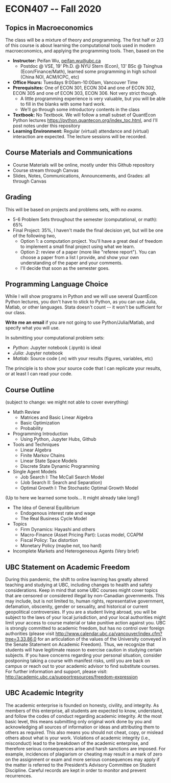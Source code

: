 # ECON407 -- Fall 2020

## Topics in Macroeconomics
The class will be a mixture of theory and programming. The first half or 2/3 of this course is about learning the computational tools used in modern macroeconomics, and applying the programming tools. Then, based on the

- **Instructor:** Peifan Wu, peifan.wu@ubc.ca
  - Postdoc @ VSE, 19' Ph.D. @ NYU Stern (Econ), 13' BSc @ Tsinghua (Econ/Finance/Math), learned some programming in high school (China NOI, ACM/ICPC, etc)
- **Office Hours:** Tuesdays 9:00am-10:00am, Vancouver Time
- **Prerequisites:** One of ECON 301, ECON 304 and one of ECON 302, ECON 305 and one of ECON 303, ECON 306. Not very strict though.
  - A little programming experience is very valuable, but you will be able to fill in the blanks with some hard work.
  - We'll go through some introductory contents in the class
- **Textbook:** No Textbook. We will follow a small subset of QuantEcon Python lectures https://python.quantecon.org/index_toc.html, and I'll post notes under this repository
- **Learning Environment:** Regular (virtual) attendance and (virtual) interaction are expected. The lecture sessions will be recorded.

## Course Materials and Communications
- Course Materials will be online, mostly under this Github repository
- Course stream through Canvas
- Slides, Notes, Communications, Announcements, and Grades: all through Canvas

## Grading
This will be based on projects and problems sets, *with no exams*.
- 5-6 Problem Sets throughout the semester (computational, or math): 65%
- Final Project: 35%, I haven't made the final decision yet, but will be one of the following two,
  - Option 1: a computation project. You'll have a great deal of freedom to implement a small final project using what we learn.
  - Option 2: review of a paper (more like "referee report"). You can choose a paper from a list I provide, and show your own understanding of the paper and your comments.
  - I'll decide that soon as the semester goes.

## Programming Language Choice
While I will show programs in Python and we will use several QuantEcon Python lectures, you don't have to stick to Python, as you can use Julia, Matlab, or other languages. Stata doesn't count -- it won't be sufficient for our class.

**Write me an email** if you are not going to use Python/Julia/Matlab, and specify what you will use.

In submitting your computational problem sets:
- *Python*: Jupyter notebook (.ipynb) is ideal
- *Julia*: Jupyter notebook
- *Matlab*: Source code (.m) with your results (figures, variables, etc)

The principle is to show your source code that I can replicate your results, or at least I can read your code.

## Course Outline
(subject to change: we might not able to cover everything)
- Math Review
  - Matrices and Basic Linear Algebra
  - Basic Optimization
  - Probability
- Programming Introduction
  - Using Python, Jupyter Hubs, Github
- Tools and Techniques
  - Linear Algebra
  - Finite Markov Chains
  - Linear State Space Models
  - Discrete State Dynamic Programming
- Single Agent Models
  - Job Search I: The McCall Search Model
  - (Job Search II: Search and Separation)
  - Optimal Growth I: The Stochastic Optimal Growth Model

(Up to here we learned some tools... It might already take long!)
- The Idea of General Equilibrium
  - Endogenous interest rate and wage
  - The Real Business Cycle Model
- Topics
  - Firm Dynamics: Hayashi and others
  - Macro-Finance (Asset Pricing Part): Lucas model, CCAPM
  - Fiscal Policy: Tax distortion
  - Monetary Policy (maybe not, too hard)
- Incomplete Markets and Heterogeneous Agents (Very brief)

## UBC Statement on Academic Freedom
During this pandemic, the shift to online learning has greatly altered teaching and studying at UBC,
including changes to health and safety considerations. Keep in mind that some UBC courses might cover
topics that are censored or considered illegal by non-Canadian governments. This may include, but is not
limited to, human rights, representative government, defamation, obscenity, gender or sexuality, and
historical or current geopolitical controversies. If you are a student living abroad, you will be subject to the
laws of your local jurisdiction, and your local authorities might limit your access to course material or take
punitive action against you. UBC is strongly committed to academic freedom, but has no control over
foreign authorities (please visit http://www.calendar.ubc.ca/vancouver/index.cfm?tree=3,33,86,0 for an
articulation of the values of the University conveyed in the Senate Statement on Academic Freedom).
Thus, we recognize that students will have legitimate reason to exercise caution in studying certain
subjects. If you have concerns regarding your personal situation, consider postponing taking a course
with manifest risks, until you are back on campus or reach out to your academic advisor to find substitute
courses. For further information and support, please visit: http://academic.ubc.ca/supportresources/freedom-expression

## UBC Academic Integrity
The academic enterprise is founded on honesty, civility, and integrity. As members of this
enterprise, all students are expected to know, understand, and follow the codes of conduct
regarding academic integrity. At the most basic level, this means submitting only original
work done by you and acknowledging all sources of information or ideas and attributing
them to others as required. This also means you should not cheat, copy, or mislead others
about what is your work. Violations of academic integrity (i.e., misconduct) lead to the
breakdown of the academic enterprise, and therefore serious consequences arise and harsh
sanctions are imposed. For example, incidences of plagiarism or cheating may result in a
mark of zero on the assignment or exam and more serious consequences may apply if the
matter is referred to the President’s Advisory Committee on Student Discipline. Careful
records are kept in order to monitor and prevent recurrences.
